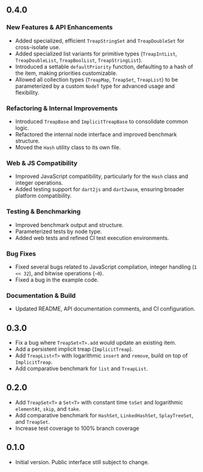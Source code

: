 ## 0.4.0

### New Features & API Enhancements
* Added specialized, efficient `TreapStringSet` and `TreapDoubleSet` for cross-isolate use.
* Added specialized list variants for primitive types (`TreapIntList`, `TreapDoubleList`, `TreapBoolList`, `TreapStringList`).
* Introduced a settable `defaultPriority` function, defaulting to a hash of the item, making priorities customizable.
* Allowed all collection types (`TreapMap`, `TreapSet`, `TreapList`) to be parameterized by a custom `NodeT` type for advanced usage and flexibility.

### Refactoring & Internal Improvements
* Introduced `TreapBase` and `ImplicitTreapBase` to consolidate common logic.
* Refactored the internal node interface and improved benchmark structure.
* Moved the `Hash` utility class to its own file.

### Web & JS Compatibility
* Improved JavaScript compatibility, particularly for the `Hash` class and integer operations.
* Added testing support for `dart2js` and `dart2wasm`, ensuring broader platform compatibility.

### Testing & Benchmarking
* Improved benchmark output and structure.
* Parameterized tests by node type.
* Added web tests and refined CI test execution environments.

### Bug Fixes
* Fixed several bugs related to JavaScript compilation, integer handling (`1 << 32`), and bitwise operations (`~0`).
* Fixed a bug in the example code.

### Documentation & Build
* Updated README, API documentation comments, and CI configuration.

## 0.3.0

- Fix a bug where `TreapSet<T>.add` would update an existing item.
- Add a persistent implicit treap (`ImplicitTreap`).
- Add `TreapList<T>` with logarithmic `insert` and `remove`, build on top of `ImplicitTreap`.
- Add comparative benchmark for `list` and `TreapList`.

## 0.2.0

- Add `TreapSet<T>` a `Set<T>` with constant time `toSet` and logarithmic `elementAt`, `skip`, and `take`.
- Add comparative benchmark for `HashSet`, `LinkedHashSet`, `SplayTreeSet`, and `TreapSet`.
- Increase test coverage to 100% branch coverage

## 0.1.0

- Initial version. Public interface still subject to change.
